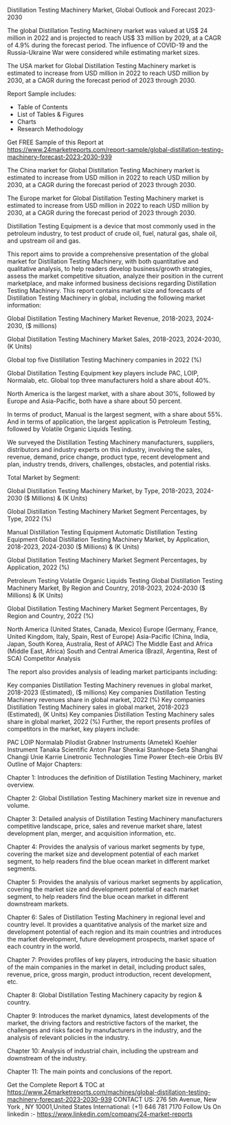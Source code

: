 Distillation Testing Machinery Market, Global Outlook and Forecast 2023-2030

The global Distillation Testing Machinery market was valued at US$ 24 million in 2022 and is projected to reach US$ 33 million by 2029, at a CAGR of 4.9% during the forecast period. The influence of COVID-19 and the Russia-Ukraine War were considered while estimating market sizes.

The USA market for Global Distillation Testing Machinery market is estimated to increase from USD million in 2022 to reach USD million by 2030, at a CAGR during the forecast period of 2023 through 2030.

Report Sample includes:
- Table of Contents
- List of Tables & Figures
- Charts
- Research Methodology

Get FREE Sample of this Report at https://www.24marketreports.com/report-sample/global-distillation-testing-machinery-forecast-2023-2030-939

The China market for Global Distillation Testing Machinery market is estimated to increase from USD million in 2022 to reach USD million by 2030, at a CAGR during the forecast period of 2023 through 2030.

The Europe market for Global Distillation Testing Machinery market is estimated to increase from USD million in 2022 to reach USD million by 2030, at a CAGR during the forecast period of 2023 through 2030.

Distillation Testing Equipment is a device that most commonly used in the petroleum industry, to test product of crude oil, fuel, natural gas, shale oil, and upstream oil and gas.

This report aims to provide a comprehensive presentation of the global market for Distillation Testing Machinery, with both quantitative and qualitative analysis, to help readers develop business/growth strategies, assess the market competitive situation, analyze their position in the current marketplace, and make informed business decisions regarding Distillation Testing Machinery. This report contains market size and forecasts of Distillation Testing Machinery in global, including the following market information:

Global Distillation Testing Machinery Market Revenue, 2018-2023, 2024-2030, ($ millions)

Global Distillation Testing Machinery Market Sales, 2018-2023, 2024-2030, (K Units)

Global top five Distillation Testing Machinery companies in 2022 (%)

Global Distillation Testing Equipment key players include PAC, LOIP, Normalab, etc. Global top three manufacturers hold a share about 40%.

North America is the largest market, with a share about 30%, followed by Europe and Asia-Pacific, both have a share about 50 percent.

In terms of product, Manual is the largest segment, with a share about 55%. And in terms of application, the largest application is Petroleum Testing, followed by Volatile Organic Liquids Testing.

We surveyed the Distillation Testing Machinery manufacturers, suppliers, distributors and industry experts on this industry, involving the sales, revenue, demand, price change, product type, recent development and plan, industry trends, drivers, challenges, obstacles, and potential risks.

Total Market by Segment:

Global Distillation Testing Machinery Market, by Type, 2018-2023, 2024-2030 ($ Millions) & (K Units)

Global Distillation Testing Machinery Market Segment Percentages, by Type, 2022 (%)

Manual Distillation Testing Equipment
Automatic Distillation Testing Equipment
Global Distillation Testing Machinery Market, by Application, 2018-2023, 2024-2030 ($ Millions) & (K Units)

Global Distillation Testing Machinery Market Segment Percentages, by Application, 2022 (%)

Petroleum Testing
Volatile Organic Liquids Testing
Global Distillation Testing Machinery Market, By Region and Country, 2018-2023, 2024-2030 ($ Millions) & (K Units)

Global Distillation Testing Machinery Market Segment Percentages, By Region and Country, 2022 (%)

North America (United States, Canada, Mexico)
Europe (Germany, France, United Kingdom, Italy, Spain, Rest of Europe)
Asia-Pacific (China, India, Japan, South Korea, Australia, Rest of APAC)
The Middle East and Africa (Middle East, Africa)
South and Central America (Brazil, Argentina, Rest of SCA)
Competitor Analysis

The report also provides analysis of leading market participants including:

Key companies Distillation Testing Machinery revenues in global market, 2018-2023 (Estimated), ($ millions)
Key companies Distillation Testing Machinery revenues share in global market, 2022 (%)
Key companies Distillation Testing Machinery sales in global market, 2018-2023 (Estimated), (K Units)
Key companies Distillation Testing Machinery sales share in global market, 2022 (%)
Further, the report presents profiles of competitors in the market, key players include:

PAC
LOIP
Normalab
Pilodist
Grabner Instruments (Ametek)
Koehler Instrument
Tanaka Scientific
Anton Paar
Shenkai
Stanhope-Seta
Shanghai Changji
Unie Karrie
Linetronic Technologies
Time Power
Etech-eie
Orbis BV
Outline of Major Chapters:

Chapter 1: Introduces the definition of Distillation Testing Machinery, market overview.

Chapter 2: Global Distillation Testing Machinery market size in revenue and volume.

Chapter 3: Detailed analysis of Distillation Testing Machinery manufacturers competitive landscape, price, sales and revenue market share, latest development plan, merger, and acquisition information, etc.

Chapter 4: Provides the analysis of various market segments by type, covering the market size and development potential of each market segment, to help readers find the blue ocean market in different market segments.

Chapter 5: Provides the analysis of various market segments by application, covering the market size and development potential of each market segment, to help readers find the blue ocean market in different downstream markets.

Chapter 6: Sales of Distillation Testing Machinery in regional level and country level. It provides a quantitative analysis of the market size and development potential of each region and its main countries and introduces the market development, future development prospects, market space of each country in the world.

Chapter 7: Provides profiles of key players, introducing the basic situation of the main companies in the market in detail, including product sales, revenue, price, gross margin, product introduction, recent development, etc.

Chapter 8: Global Distillation Testing Machinery capacity by region & country.

Chapter 9: Introduces the market dynamics, latest developments of the market, the driving factors and restrictive factors of the market, the challenges and risks faced by manufacturers in the industry, and the analysis of relevant policies in the industry.

Chapter 10: Analysis of industrial chain, including the upstream and downstream of the industry.

Chapter 11: The main points and conclusions of the report.

Get the Complete Report & TOC at https://www.24marketreports.com/machines/global-distillation-testing-machinery-forecast-2023-2030-939
CONTACT US:
276 5th Avenue, New York , NY 10001,United States
International: (+1) 646 781 7170
Follow Us On linkedin :- https://www.linkedin.com/company/24-market-reports
